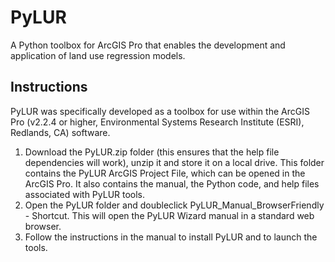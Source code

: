 # PyLUR
A Python toolbox for ArcGIS Pro that enables the development and application of land use regression models.
## Instructions
PyLUR was specifically developed as a toolbox for use within the ArcGIS Pro (v2.2.4 or higher, Environmental Systems Research Institute (ESRI), Redlands, CA) software. 
1. Download the PyLUR.zip folder (this ensures that the help file dependencies will work), unzip it and store it on a local drive. This folder contains the PyLUR ArcGIS Project File, which can be opened in the ArcGIS Pro. It also contains the manual, the Python code, and help files associated with PyLUR tools. 
2. Open the PyLUR folder and doubleclick PyLUR_Manual_BrowserFriendly - Shortcut. This will open the PyLUR Wizard manual in a standard web browser. 
3. Follow the instructions in the manual to install PyLUR and to launch the tools.  
